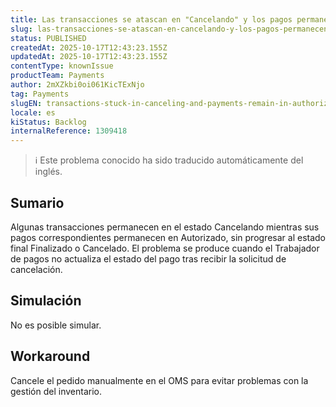 ```yaml
---
title: Las transacciones se atascan en "Cancelando" y los pagos permanecen en "Autorizado".
slug: las-transacciones-se-atascan-en-cancelando-y-los-pagos-permanecen-en-autorizado
status: PUBLISHED
createdAt: 2025-10-17T12:43:23.155Z
updatedAt: 2025-10-17T12:43:23.155Z
contentType: knownIssue
productTeam: Payments
author: 2mXZkbi0oi061KicTExNjo
tag: Payments
slugEN: transactions-stuck-in-canceling-and-payments-remain-in-authorized
locale: es
kiStatus: Backlog
internalReference: 1309418
---
```


>ℹ️ Este problema conocido ha sido traducido automáticamente del inglés.

## Sumario


Algunas transacciones permanecen en el estado Cancelando mientras sus pagos correspondientes permanecen en Autorizado, sin progresar al estado final Finalizado o Cancelado. El problema se produce cuando el Trabajador de pagos no actualiza el estado del pago tras recibir la solicitud de cancelación.

## Simulación


No es posible simular.

## Workaround


Cancele el pedido manualmente en el OMS para evitar problemas con la gestión del inventario.


